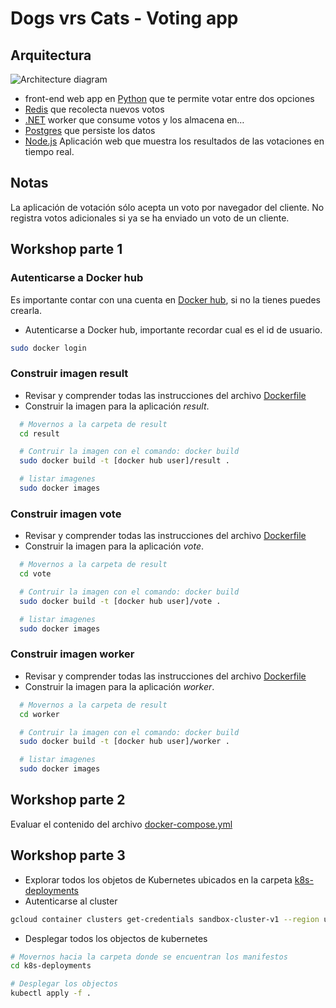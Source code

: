 # Dogs vrs Cats - Voting app

## Arquitectura

![Architecture diagram](architecture.excalidraw.png)

* front-end web app en [Python](/vote) que te permite votar entre dos opciones
* [Redis](https://hub.docker.com/_/redis/) que recolecta nuevos votos
* [.NET](/worker/) worker que consume votos y los almacena en…
* [Postgres](https://hub.docker.com/_/postgres/) que persiste los datos
* [Node.js](/result) Aplicación web que muestra los resultados de las votaciones en tiempo real.
  
## Notas

La aplicación de votación sólo acepta un voto por navegador del cliente. No registra votos adicionales si ya se ha enviado un voto de un cliente.

## Workshop parte 1

### Autenticarse a Docker hub

Es importante contar con una cuenta en [Docker hub](https://hub.docker.com/), si no la tienes puedes crearla.

* Autenticarse a Docker hub, importante recordar cual es el id de usuario.

```sh
sudo docker login
```

### Construir imagen result

* Revisar y comprender todas las instrucciones del archivo [Dockerfile](result/Dockerfile)
* Construir la imagen para la aplicación *result*.

```sh
  # Movernos a la carpeta de result
  cd result

  # Contruir la imagen con el comando: docker build
  sudo docker build -t [docker hub user]/result . 

  # listar imagenes 
  sudo docker images
```

### Construir imagen vote

* Revisar y comprender todas las instrucciones del archivo [Dockerfile](vote/Dockerfile)
* Construir la imagen para la aplicación *vote*.

```sh
  # Movernos a la carpeta de result
  cd vote

  # Contruir la imagen con el comando: docker build
  sudo docker build -t [docker hub user]/vote . 

  # listar imagenes 
  sudo docker images
```

### Construir imagen worker

* Revisar y comprender todas las instrucciones del archivo [Dockerfile](worker/Dockerfile)
* Construir la imagen para la aplicación *worker*.

```sh
  # Movernos a la carpeta de result
  cd worker

  # Contruir la imagen con el comando: docker build
  sudo docker build -t [docker hub user]/worker . 

  # listar imagenes 
  sudo docker images
```

## Workshop parte 2

Evaluar el contenido del archivo [docker-compose.yml](docker-compose.yml)

## Workshop parte 3

* Explorar todos los objetos de Kubernetes ubicados en la carpeta [k8s-deployments](k8s-deployments)
* Autenticarse al cluster
  
```sh
gcloud container clusters get-credentials sandbox-cluster-v1 --region us-central1 --project wwcode-terraform-admin
```

* Desplegar todos los objectos de kubernetes

```sh
# Movernos hacia la carpeta donde se encuentran los manifestos
cd k8s-deployments 

# Desplegar los objectos
kubectl apply -f .

```
